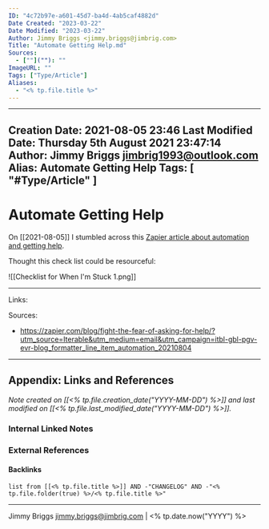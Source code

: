 ```yaml
---
ID: "4c72b97e-a601-45d7-ba4d-4ab5caf4882d"
Date Created: "2023-03-22"
Date Modified: "2023-03-22"
Author: Jimmy Briggs <jimmy.briggs@jimbrig.com>
Title: "Automate Getting Help.md"
Sources: 
  - [""](""): ""
ImageURL: ""
Tags: ["Type/Article"]
Aliases:
  - "<% tp.file.title %>"
---
```


---
Creation Date: 2021-08-05 23:46
Last Modified Date: Thursday 5th August 2021 23:47:14
Author: Jimmy Briggs <jimbrig1993@outlook.com>
Alias: Automate Getting Help
Tags: [ "#Type/Article" ]
---

# Automate Getting Help

On [[2021-08-05]] I stumbled across this  [Zapier article about automation and getting help](https://zapier.com/blog/fight-the-fear-of-asking-for-help/?utm_source=Iterable&utm_medium=email&utm_campaign=itbl-gbl-pgv-evr-blog_formatter_line_item_automation_20210804).

Thought this check list could be resourceful:

![[Checklist for When I'm Stuck 1.png]]


***

Links: 

Sources:
- https://zapier.com/blog/fight-the-fear-of-asking-for-help/?utm_source=Iterable&utm_medium=email&utm_campaign=itbl-gbl-pgv-evr-blog_formatter_line_item_automation_20210804


***

## Appendix: Links and References

*Note created on [[<% tp.file.creation_date("YYYY-MM-DD") %>]] and last modified on [[<% tp.file.last_modified_date("YYYY-MM-DD") %>]].*

### Internal Linked Notes

### External References

#### Backlinks

```dataview
list from [[<% tp.file.title %>]] AND -"CHANGELOG" AND -"<% tp.file.folder(true) %>/<% tp.file.title %>"
```


***

Jimmy Briggs <jimmy.briggs@jimbrig.com> | <% tp.date.now("YYYY") %>